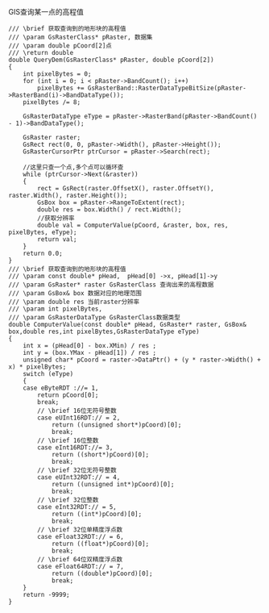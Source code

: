 GIS查询某一点的高程值
	
	/// \brief 获取查询到的地形块的高程值
	/// \param GsRasterClass* pRaster, 数据集
	/// \param double pCoord[2]点
	/// \return double 
	double QueryDem(GsRasterClass* pRaster, double pCoord[2])
	{
		int pixelBytes = 0;
		for (int i = 0; i < pRaster->BandCount(); i++)
			pixelBytes += GsRasterBand::RasterDataTypeBitSize(pRaster->RasterBand(i)->BandDataType());
		pixelBytes /= 8;
	
		GsRasterDataType eType = pRaster->RasterBand(pRaster->BandCount() - 1)->BandDataType();
	
		GsRaster raster;
		GsRect rect(0, 0, pRaster->Width(), pRaster->Height());
		GsRasterCursorPtr ptrCursor = pRaster->Search(rect);
	
		//这里只查一个点,多个点可以循环查
		while (ptrCursor->Next(&raster))
		{
			rect = GsRect(raster.OffsetX(), raster.OffsetY(), raster.Width(), raster.Height());
			GsBox box = pRaster->RangeToExtent(rect);
			double res = box.Width() / rect.Width();
			//获取分辨率
			double val = ComputerValue(pCoord, &raster, box, res, pixelBytes, eType);
			return val;
		}
		return 0.0;
	}
	/// \brief 获取查询到的地形块的高程值
	/// \param const double* pHead,  pHead[0] ->x, pHead[1]->y
	/// \param GsRaster* raster GsRasterClass 查询出来的高程数据
	/// \param GsBox& box 数据对应的地理范围
	/// \param double res 当前raster分辨率
	/// \param int pixelBytes,
	/// \param GsRasterDataType GsRasterClass数据类型
	double ComputerValue(const double* pHead, GsRaster* raster, GsBox& box,double res,int pixelBytes,GsRasterDataType eType)
	{
		int x = (pHead[0] - box.XMin) / res ;
		int y = (box.YMax - pHead[1]) / res ;
		unsigned char* pCoord = raster->DataPtr() + (y * raster->Width() + x) * pixelBytes;
		switch (eType)
		{
		case eByteRDT ://= 1,
			return pCoord[0];
			break;
			// \brief 16位无符号整数
			case eUInt16RDT:// = 2,
				return ((unsigned short*)pCoord)[0];
				break;
			// \brief 16位整数
			case eInt16RDT://= 3,
				return ((short*)pCoord)[0];
				break;
			// \brief 32位无符号整数
			case eUInt32RDT:// = 4,
				return ((unsigned int*)pCoord)[0];
				break;
			// \brief 32位整数
			case eInt32RDT:// = 5,
				return ((int*)pCoord)[0];
				break;
			// \brief 32位单精度浮点数
			case eFloat32RDT:// = 6,
				return ((float*)pCoord)[0];
				break;
			// \brief 64位双精度浮点数
			case eFloat64RDT:// = 7,
				return ((double*)pCoord)[0];
				break;
		}
		return -9999;
	}